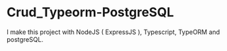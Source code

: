 # Crud_Typeorm-PostgreSQL
I make this project with NodeJS ( ExpressJS ), Typescript, TypeORM and postgreSQL.
